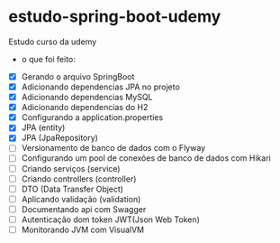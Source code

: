# estudo-spring-boot-udemy

Estudo curso da udemy 
- o que foi feito:

- [x] Gerando o arquivo SpringBoot
- [x] Adicionando dependencias JPA no projeto
- [x] Adicionando dependencias MySQL
- [x] Adicionando dependencias do H2 
- [x] Configurando a application.properties
- [x] JPA (entity)
- [x] JPA (JpaRepository)
- [ ] Versionamento de banco de dados com o Flyway
- [ ] Configurando um pool de conexões de banco de dados com Hikari
- [ ] Criando serviços (service)
- [ ] Criando controllers (controller)
- [ ] DTO (Data Transfer Object)
- [ ] Aplicando validação (validation)
- [ ] Documentando api com Swagger
- [ ] Autenticação dom token JWT(Json Web Token)
- [ ] Monitorando JVM com VisualVM
